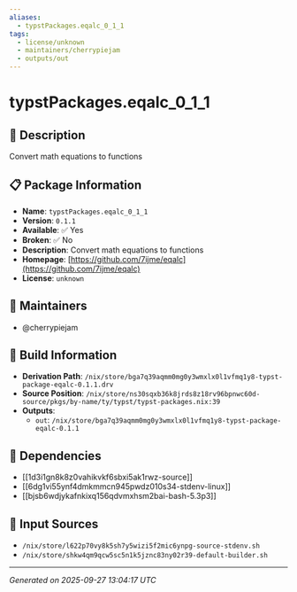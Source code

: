 ```yaml
---
aliases:
  - typstPackages.eqalc_0_1_1
tags:
  - license/unknown
  - maintainers/cherrypiejam
  - outputs/out
---
```


# typstPackages.eqalc_0_1_1

## 📝 Description

Convert math equations to functions

## 📋 Package Information

- **Name**: `typstPackages.eqalc_0_1_1`
- **Version**: `0.1.1`
- **Available**: ✅ Yes
- **Broken**: ✅ No
- **Description**: Convert math equations to functions
- **Homepage**: [https://github.com/7ijme/eqalc](https://github.com/7ijme/eqalc)
- **License**: `unknown`
## 👥 Maintainers

- @cherrypiejam


## 🔧 Build Information

- **Derivation Path**: `/nix/store/bga7q39aqmm0mg0y3wmxlx0l1vfmq1y8-typst-package-eqalc-0.1.1.drv`
- **Source Position**: `/nix/store/ns30sqxb36k8jrds8z18rv96bpnwc60d-source/pkgs/by-name/ty/typst/typst-packages.nix:39`
- **Outputs**:
  - `out`:  `/nix/store/bga7q39aqmm0mg0y3wmxlx0l1vfmq1y8-typst-package-eqalc-0.1.1`

## 🔗 Dependencies

- [[1d3i1gn8k8z0vahikvkf6sbxi5ak1rwz-source]]
- [[6dg1vi55ynf4dmkmmcn945pwdz010s34-stdenv-linux]]
- [[bjsb6wdjykafnkixq156qdvmxhsm2bai-bash-5.3p3]]

## 📁 Input Sources

- `/nix/store/l622p70vy8k5sh7y5wizi5f2mic6ynpg-source-stdenv.sh`
- `/nix/store/shkw4qm9qcw5sc5n1k5jznc83ny02r39-default-builder.sh`

---
*Generated on 2025-09-27 13:04:17 UTC*
